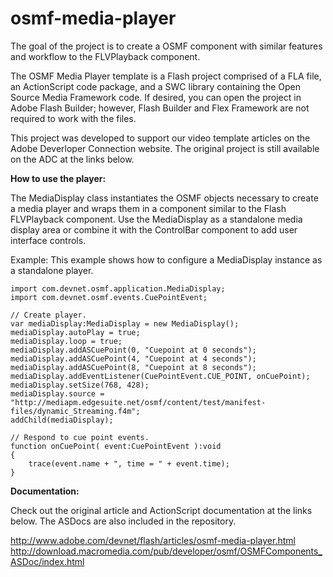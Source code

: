 # osmf-media-player
The goal of the project is to create a OSMF component with similar features and workflow to the FLVPlayback component. 

The OSMF Media Player template is a Flash project comprised of a FLA file, an ActionScript code package, and a SWC library containing the Open Source Media Framework code. If desired, you can open the project in Adobe Flash Builder; however, Flash Builder and Flex Framework are not required to work with the files. 

This project was developed to support our video template articles on the Adobe Deverloper Connection website. The original project is still available on the ADC at the links below.

**How to use the player:**

The MediaDisplay class instantiates the OSMF objects necessary to create a media player and wraps them in a component similar to the Flash FLVPlayback component. Use the MediaDisplay as a standalone media display area or combine it with the ControlBar component to add user interface controls.

Example: This example shows how to configure a MediaDisplay instance as a standalone player.

    import com.devnet.osmf.application.MediaDisplay;
    import com.devnet.osmf.events.CuePointEvent;
            
    // Create player.
    var mediaDisplay:MediaDisplay = new MediaDisplay();
    mediaDisplay.autoPlay = true;
    mediaDisplay.loop = true;
    mediaDisplay.addASCuePoint(0, "Cuepoint at 0 seconds");
    mediaDisplay.addASCuePoint(4, "Cuepoint at 4 seconds");
    mediaDisplay.addASCuePoint(8, "Cuepoint at 8 seconds");
    mediaDisplay.addEventListener(CuePointEvent.CUE_POINT, onCuePoint);
    mediaDisplay.setSize(768, 428);
    mediaDisplay.source = "http://mediapm.edgesuite.net/osmf/content/test/manifest-files/dynamic_Streaming.f4m";
    addChild(mediaDisplay);
            
    // Respond to cue point events.
    function onCuePoint( event:CuePointEvent ):void
    {
        trace(event.name + ", time = " + event.time);
    }
  
**Documentation:**

Check out the original article and ActionScript documentation at the links below. The ASDocs are also included in the repository.

http://www.adobe.com/devnet/flash/articles/osmf-media-player.html
http://download.macromedia.com/pub/developer/osmf/OSMFComponents_ASDoc/index.html
